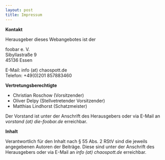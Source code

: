 ```yaml
---
layout: post
title: Impressum
---
```


**Kontakt**

Herausgeber dieses Webangebotes ist der

foobar e. V.  
Sibyllastraße 9  
45136 Essen  

E-Mail:   info (at) chaospott.de  
Telefon:  +49(0)201 857883460  


**Vertretungsberechtigte**

- Christian Roschow (Vorsitzender)
- Oliver Delpy (Stellvetretender Vorsitzender)
- Matthias Lindhorst (Schatzmeister)

Der Vorstand ist unter der Anschrift des Herausgebers oder via E-Mail an *vorstand (at) die-foobar.de* erreichbar.

**Inhalt**

Verantwortlich für den Inhalt nach § 55 Abs. 2 RStV sind die jeweils angegebenen Autoren der Beiträge. Diese sind unter der Anschrift des Herausgebers oder via E-Mail an *info (at) chaospott.de* erreichbar.